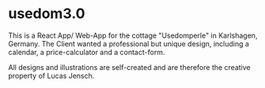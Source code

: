 # usedom3.0
 
This is a React App/ Web-App for the cottage "Usedomperle" in Karlshagen, Germany. The Client wanted a professional but unique design, including a calendar, a price-calculator and a contact-form.

All designs and illustrations are self-created and are therefore the creative property of Lucas Jensch.

